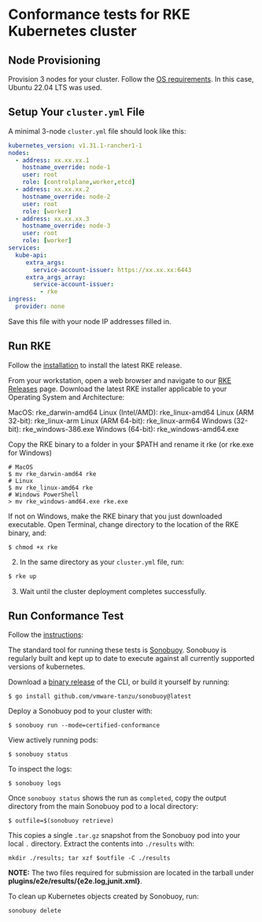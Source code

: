 # Conformance tests for RKE Kubernetes cluster

## Node Provisioning
Provision 3 nodes for your cluster. Follow the [OS requirements](https://rancher.com/docs/rke/latest/en/os/). In this case, Ubuntu 22.04 LTS was used.

## Setup Your `cluster.yml` File

A minimal 3-node `cluster.yml` file should look like this:
```yaml
kubernetes_version: v1.31.1-rancher1-1
nodes:
  - address: xx.xx.xx.1
    hostname_override: node-1
    user: root
    role: [controlplane,worker,etcd]
  - address: xx.xx.xx.2
    hostname_override: node-2
    user: root
    role: [worker]
  - address: xx.xx.xx.3
    hostname_override: node-3
    user: root
    role: [worker]
services:
  kube-api:
     extra_args:
       service-account-issuer: https://xx.xx.xx:6443
     extra_args_array:
       service-account-issuer:
         - rke
ingress:
  provider: none
```

Save this file with your node IP addresses filled in.

## Run RKE
Follow the [installation](https://rancher.com/docs/rke/latest/en/installation/) to install the latest RKE release.

From your workstation, open a web browser and navigate to our [RKE Releases](https://github.com/rancher/rke/releases) page. Download the latest RKE installer applicable to your Operating System and Architecture:

MacOS: rke_darwin-amd64
Linux (Intel/AMD): rke_linux-amd64
Linux (ARM 32-bit): rke_linux-arm
Linux (ARM 64-bit): rke_linux-arm64
Windows (32-bit): rke_windows-386.exe
Windows (64-bit): rke_windows-amd64.exe

Copy the RKE binary to a folder in your $PATH and rename it rke (or rke.exe for Windows)

```
# MacOS
$ mv rke_darwin-amd64 rke
# Linux
$ mv rke_linux-amd64 rke
# Windows PowerShell
> mv rke_windows-amd64.exe rke.exe
```
If not on Windows, make the RKE binary that you just downloaded executable. Open Terminal, change directory to the location of the RKE binary, and:
```
$ chmod +x rke
```
2. In the same directory as your `cluster.yml` file, run:
```bash
$ rke up
```
3. Wait until the cluster deployment completes successfully.

## Run Conformance Test

Follow the [instructions](https://github.com/cncf/k8s-conformance/blob/master/instructions.md):

The standard tool for running these tests is
[Sonobuoy](https://github.com/vmware-tanzu/sonobuoy).  Sonobuoy is
regularly built and kept up to date to execute against all
currently supported versions of kubernetes.

Download a [binary release](https://github.com/vmware-tanzu/sonobuoy/releases) of the CLI, or build it yourself by running:

```
$ go install github.com/vmware-tanzu/sonobuoy@latest
```

Deploy a Sonobuoy pod to your cluster with:

```
$ sonobuoy run --mode=certified-conformance
```

View actively running pods:

```
$ sonobuoy status
```

To inspect the logs:

```
$ sonobuoy logs
```

Once `sonobuoy status` shows the run as `completed`, copy the output directory from the main Sonobuoy pod to a local directory:

```
$ outfile=$(sonobuoy retrieve)
```

This copies a single `.tar.gz` snapshot from the Sonobuoy pod into your local
`.` directory. Extract the contents into `./results` with:

```
mkdir ./results; tar xzf $outfile -C ./results
```

**NOTE:** The two files required for submission are located in the tarball under **plugins/e2e/results/{e2e.log,junit.xml}**.

To clean up Kubernetes objects created by Sonobuoy, run:

```
sonobuoy delete
```
